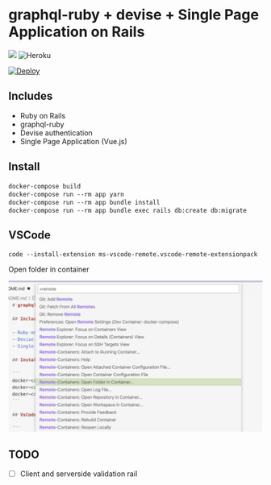 # graphql-ruby + devise + Single Page Application on Rails

![](https://github.com/shwld/graphql-ruby-on-rails-with-spa/workflows/rspec/badge.svg)
![Heroku](https://heroku-badge.herokuapp.com/?app=graphql-ruby-on-rails-with-spa)

[![Deploy](https://www.herokucdn.com/deploy/button.svg)](https://heroku.com/deploy?template=https://github.com/shwld/graphql-ruby-on-rails-with-spa)

## Includes

- Ruby on Rails
- graphql-ruby
- Devise authentication
- Single Page Application (Vue.js)

## Install

```
docker-compose build
docker-compose run --rm app yarn
docker-compose run --rm app bundle install
docker-compose run --rm app bundle exec rails db:create db:migrate
```

## VSCode

```
code --install-extension ms-vscode-remote.vscode-remote-extensionpack
```

Open folder in container

![remote development](./docs/vscode1.png)

## TODO

- [ ] Client and serverside validation rail
